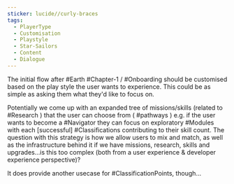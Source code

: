 ```yaml
---
sticker: lucide//curly-braces
tags:
  - PlayerType
  - Customisation
  - Playstyle
  - Star-Sailors
  - Content
  - Dialogue
---
```

The initial flow after #Earth #Chapter-1 / #Onboarding should be customised based on the play style the user wants to experience. This could be as simple as asking them what they'd like to focus on.

Potentially we come up with an expanded tree of missions/skills (related to #Research ) that the user can choose from ( #pathways ) e.g. if the user wants to become a #Navigator they can focus on exploratory #Modules with each [successful] #Classifications contributing to their skill count. The question with this strategy is how we allow users to mix and match, as well as the infrastructure behind it if we have missions, research, skills and upgrades...is this too complex (both from a user experience & developer experience perspective)?

It does provide another usecase for #ClassificationPoints, though...